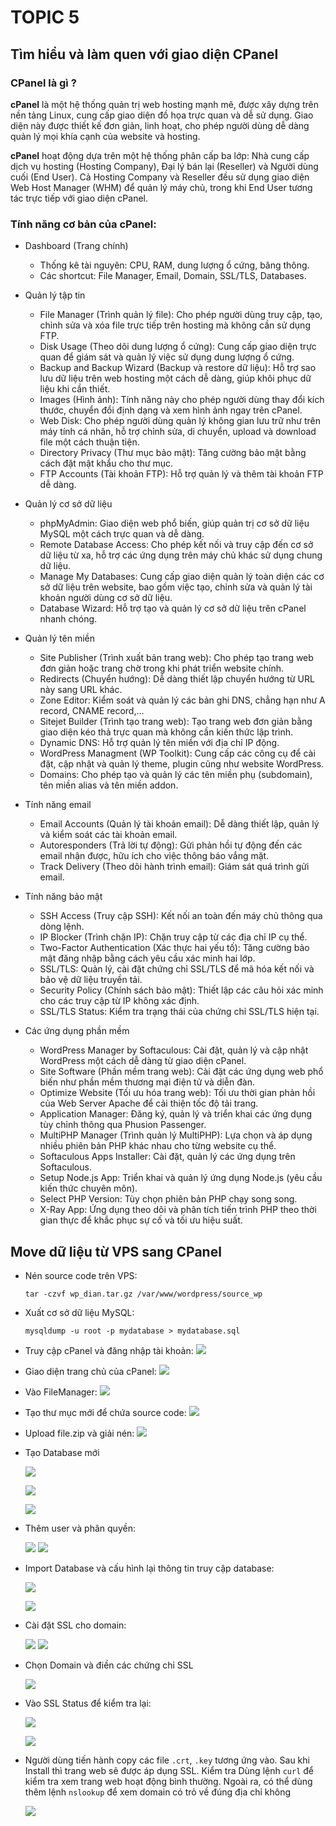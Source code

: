 # TOPIC 5

## Tìm hiểu và làm quen với giao diện CPanel


### CPanel là gì ?
  **cPanel** là một hệ thống quản trị web hosting mạnh mẽ, được xây dựng trên nền tảng Linux, cung cấp giao diện đồ họa trực quan và dễ sử dụng. Giao diện này được thiết kế đơn giản, linh hoạt, cho phép người dùng dễ dàng quản lý mọi khía cạnh của website và hosting.
  
  **cPanel** hoạt động dựa trên một hệ thống phân cấp ba lớp: Nhà cung cấp dịch vụ hosting (Hosting Company), Đại lý bán lại (Reseller) và Người dùng cuối (End User). Cả Hosting Company và Reseller đều sử dụng giao diện Web Host Manager (WHM) để quản lý máy chủ, trong khi End User tương tác trực tiếp với giao diện cPanel.

### Tính năng cơ bản của cPanel:
-  Dashboard (Trang chính)
    - Thống kê tài nguyên: CPU, RAM, dung lượng ổ cứng, băng thông.
    - Các shortcut: File Manager, Email, Domain, SSL/TLS, Databases.
  

-  Quản lý tập tin
    - File Manager (Trình quản lý file): Cho phép người dùng truy cập, tạo, chỉnh sửa và xóa file trực tiếp trên hosting mà không cần sử dụng FTP.
    - Disk Usage (Theo dõi dung lượng ổ cứng): Cung cấp giao diện trực quan để giám sát và quản lý việc sử dụng dung lượng ổ cứng.
    - Backup and Backup Wizard (Backup và restore dữ liệu): Hỗ trợ sao lưu dữ liệu trên web hosting một cách dễ dàng, giúp khôi phục dữ liệu khi cần thiết.
    - Images (Hình ảnh): Tính năng này cho phép người dùng thay đổi kích thước, chuyển đổi định dạng và xem hình ảnh ngay trên cPanel.
    - Web Disk: Cho phép người dùng quản lý không gian lưu trữ như trên máy tính cá nhân, hỗ trợ chỉnh sửa, di chuyển, upload và download file một cách thuận tiện.
    - Directory Privacy (Thư mục bảo mật): Tăng cường bảo mật bằng cách đặt mật khẩu cho thư mục.
    - FTP Accounts (Tài khoản FTP): Hỗ trợ quản lý và thêm tài khoản FTP dễ dàng.


-  Quản lý cơ sở dữ liệu
    - phpMyAdmin: Giao diện web phổ biến, giúp quản trị cơ sở dữ liệu MySQL một cách trực quan và dễ dàng.
    - Remote Database Access: Cho phép kết nối và truy cập đến cơ sở dữ liệu từ xa, hỗ trợ các ứng dụng trên máy chủ khác sử dụng chung dữ liệu.
    - Manage My Databases: Cung cấp giao diện quản lý toàn diện các cơ sở dữ liệu trên website, bao gồm việc tạo, chỉnh sửa và quản lý tài khoản người dùng cơ sở dữ liệu.
    - Database Wizard: Hỗ trợ tạo và quản lý cơ sở dữ liệu trên cPanel nhanh chóng.
    

-  Quản lý tên miền
    - Site Publisher (Trình xuất bản trang web): Cho phép tạo trang web đơn giản hoặc trang chờ trong khi phát triển website chính.
    - Redirects (Chuyển hướng): Dễ dàng thiết lập chuyển hướng từ URL này sang URL khác.
    - Zone Editor: Kiểm soát và quản lý các bản ghi DNS, chẳng hạn như A record, CNAME record,…
    - Sitejet Builder (Trình tạo trang web): Tạo trang web đơn giản bằng giao diện kéo thả trực quan mà không cần kiến thức lập trình.
    - Dynamic DNS: Hỗ trợ quản lý tên miền với địa chỉ IP động.
    - WordPress Managment (WP Toolkit): Cung cấp các công cụ để cài đặt, cập nhật và quản lý theme, plugin cũng như website WordPress.
    - Domains: Cho phép tạo và quản lý các tên miền phụ (subdomain), tên miền alias và tên miền addon.

 
 -  Tính năng email
    - Email Accounts (Quản lý tài khoản email): Dễ dàng thiết lập, quản lý và kiểm soát các tài khoản email.
    - Autoresponders (Trả lời tự động): Gửi phản hồi tự động đến các email nhận được, hữu ích cho việc thông báo vắng mặt.
    - Track Delivery (Theo dõi hành trình email): Giám sát quá trình gửi email.

 
 -  Tính năng bảo mật
    - SSH Access (Truy cập SSH): Kết nối an toàn đến máy chủ thông qua dòng lệnh.
    - IP Blocker (Trình chặn IP): Chặn truy cập từ các địa chỉ IP cụ thể.
    - Two-Factor Authentication (Xác thực hai yếu tố): Tăng cường bảo mật đăng nhập bằng cách yêu cầu xác minh hai lớp.
    - SSL/TLS: Quản lý, cài đặt chứng chỉ SSL/TLS để mã hóa kết nối và bảo vệ dữ liệu truyền tải.
    - Security Policy (Chính sách bảo mật): Thiết lập các câu hỏi xác minh cho các truy cập từ IP không xác định.
    - SSL/TLS Status: Kiểm tra trạng thái của chứng chỉ SSL/TLS hiện tại.
 
 
 -  Các ứng dụng phần mềm
    - WordPress Manager by Softaculous: Cài đặt, quản lý và cập nhật WordPress một cách dễ dàng từ giao diện cPanel.
    - Site Software (Phần mềm trang web): Cài đặt các ứng dụng web phổ biến như phần mềm thương mại điện tử và diễn đàn.
    - Optimize Website (Tối ưu hóa trang web): Tối ưu thời gian phản hồi của Web Server Apache để cải thiện tốc độ tải trang.
    - Application Manager: Đăng ký, quản lý và triển khai các ứng dụng tùy chỉnh thông qua Phusion Passenger.
    - MultiPHP Manager (Trình quản lý MultiPHP): Lựa chọn và áp dụng nhiều phiên bản PHP khác nhau cho từng website cụ thể.
    - Softaculous Apps Installer: Cài đặt, quản lý các ứng dụng trên Softaculous.
    - Setup Node.js App: Triển khai và quản lý ứng dụng Node.js (yêu cầu kiến thức chuyên môn).
    - Select PHP Version: Tùy chọn phiên bản PHP chạy song song.
    - X-Ray App: Ứng dụng theo dõi và phân tích tiến trình PHP theo thời gian thực để khắc phục sự cố và tối ưu hiệu suất.




## Move dữ liệu từ VPS sang CPanel
 - Nén source code trên VPS:
   ```
   tar -czvf wp_dian.tar.gz /var/www/wordpress/source_wp
   ```
- Xuất cơ sở dữ liệu MySQL:
  ```
  mysqldump -u root -p mydatabase > mydatabase.sql
  ```
  
 - Truy cập cPanel và đăng nhập tài khoản:
   ![](Chup_man_hinh/2025-09-16_06-29.png)

 
 - Giao diện trang chủ của cPanel:
     ![](Chup_man_hinh/2025-09-16_06-29_1.png)
 
 
 - Vào FileManager:
     ![](Chup_man_hinh/2025-09-16_06-30.png)
 
 
 - Tạo thư mục mới để chứa source code:
     ![](Chup_man_hinh/2025-09-16_06-32.png)
 
 - Upload file.zip và giải nén:
     ![](Chup_man_hinh/2025-09-16_09-04.png)

 - Tạo Database mới
 

   ![](Chup_man_hinh/2025-09-16_10-09.png)

   
     ![](Chup_man_hinh/2025-09-16_10-12_1.png)


     ![](Chup_man_hinh/2025-09-16_10-12.png)

  - Thêm user và phân quyền:
 

    ![](Chup_man_hinh/2025-09-16_10-14.png)
     ![](Chup_man_hinh/2025-09-16_10-14_1.png)
 
 
 -  Import Database và cấu hình lại thông tin truy cập database:


     ![](Chup_man_hinh/2025-09-16_10-21.png)

     
     ![](Chup_man_hinh/2025-09-16_11-18.png)


-   Cài đặt SSL cho domain:


    ![](Chup_man_hinh/2025-09-17_08-33.png)
     ![](Chup_man_hinh/2025-09-17_08-45.png)
  
  
  - Chọn Domain và điền các chứng chỉ SSL


     ![](Chup_man_hinh/2025-09-17_08-45_1.png)

    
  - Vào SSL Status để kiểm tra lại:

    
     ![](Chup_man_hinh/2025-09-17_08-34.png)

    
     ![](Chup_man_hinh/2025-09-17_08-50.png)

- Người dùng tiến hành copy các file `.crt`, `.key` tương ứng vào. Sau khi Install thì trang web sẽ được áp dụng SSL. Kiểm tra Dùng lệnh `curl` để kiểm tra xem trang web hoạt động bình thường. Ngoài ra, có thể dùng thêm lệnh `nslookup` để xem domain có trỏ về đúng địa chỉ không

    ![](Chup_man_hinh/2025-09-17_08-54.png)


